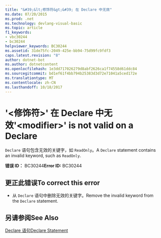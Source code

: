 ```yaml
---
title: "&#39;&lt;修饰符&gt;&#39; 在 Declare 中无效"
ms.date: 07/20/2015
ms.prod: .net
ms.technology: devlang-visual-basic
ms.topic: article
f1_keywords:
- vbc30244
- bc30244
helpviewer_keywords: BC30244
ms.assetid: 31de75fc-2049-425e-bb94-75d99fc9fdf3
caps.latest.revision: "8"
author: dotnet-bot
ms.author: dotnetcontent
ms.openlocfilehash: 1e3dd717026279d8abf2626ca1f74558d61ddc84
ms.sourcegitcommit: bd1ef61f4bb794b25383d3d72e71041a5ced172e
ms.translationtype: MT
ms.contentlocale: zh-CN
ms.lasthandoff: 10/18/2017
---
```

# <a name="39ltmodifiergt39-is-not-valid-on-a-declare"></a><span data-ttu-id="316e7-102">&#39;&lt;修饰符&gt;&#39; 在 Declare 中无效</span><span class="sxs-lookup"><span data-stu-id="316e7-102">&#39;&lt;modifier&gt;&#39; is not valid on a Declare</span></span>
<span data-ttu-id="316e7-103">`Declare` 语句包含无效的关键字，如 `ReadOnly`。</span><span class="sxs-lookup"><span data-stu-id="316e7-103">A `Declare` statement contains an invalid keyword, such as `ReadOnly`.</span></span>  
  
 <span data-ttu-id="316e7-104">**错误 ID：** BC30244</span><span class="sxs-lookup"><span data-stu-id="316e7-104">**Error ID:** BC30244</span></span>  
  
## <a name="to-correct-this-error"></a><span data-ttu-id="316e7-105">更正此错误</span><span class="sxs-lookup"><span data-stu-id="316e7-105">To correct this error</span></span>  
  
-   <span data-ttu-id="316e7-106">从 `Declare` 语句中删除无效的关键字。</span><span class="sxs-lookup"><span data-stu-id="316e7-106">Remove the invalid keyword from the `Declare` statement.</span></span>  
  
## <a name="see-also"></a><span data-ttu-id="316e7-107">另请参阅</span><span class="sxs-lookup"><span data-stu-id="316e7-107">See Also</span></span>  
 [<span data-ttu-id="316e7-108">Declare 语句</span><span class="sxs-lookup"><span data-stu-id="316e7-108">Declare Statement</span></span>](../../visual-basic/language-reference/statements/declare-statement.md)
